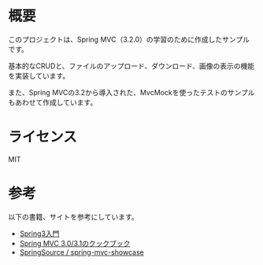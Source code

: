 # 概要
このプロジェクトは、Spring MVC（3.2.0）の学習のために作成したサンプルです。

基本的なCRUDと、ファイルのアップロード、ダウンロード、画像の表示の機能を実装しています。

また、Spring MVCの3.2から導入された、MvcMockを使ったテストのサンプルもあわせて作成しています。

# ライセンス
MIT

# 参考
以下の書籍、サイトを参考にしています。

* [Spring3入門](http://www.amazon.co.jp/gp/product/477415380X?tag=kuwalab-22)
* [Spring MVC 3.0/3.1のクックブック](http://d.hatena.ne.jp/tatsu-no-toshigo/20121023)
* [SpringSource / spring-mvc-showcase](https://github.com/SpringSource/spring-mvc-showcase)
